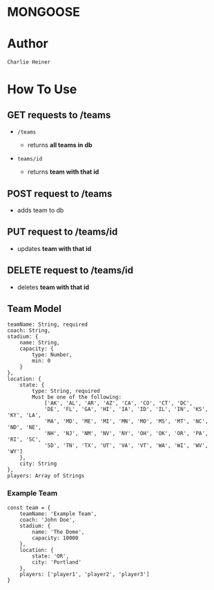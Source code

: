 # MONGOOSE

# Author
    Charlie Heiner

# How To Use
## GET requests to /teams
* `/teams` 
    * returns **all teams in db**

* `teams/id`
    * returns **team with that id**

## POST request to /teams
* adds team to db

## PUT request to /teams/id
* updates **team with that id**

## DELETE request to /teams/id
* deletes **team with that id**

## Team Model
    teamName: String, required
    coach: String,
    stadium: {
        name: String,
        capacity: {
            type: Number,
            min: 0
        }
    },
    location: {
        state: {
            type: String, required
            Must be one of the following: 
                ['AK', 'AL', 'AR', 'AZ', 'CA', 'CO', 'CT', 'DC',  
                'DE', 'FL', 'GA', 'HI', 'IA', 'ID', 'IL', 'IN', 'KS', 'KY', 'LA',  
                'MA', 'MD', 'ME', 'MI', 'MN', 'MO', 'MS', 'MT', 'NC', 'ND', 'NE',  
                'NH', 'NJ', 'NM', 'NV', 'NY', 'OH', 'OK', 'OR', 'PA', 'RI', 'SC',  
                'SD', 'TN', 'TX', 'UT', 'VA', 'VT', 'WA', 'WI', 'WV', 'WY']
        },
        city: String
    },
    players: Array of Strings

### Example Team
    const team = {
        teamName: 'Example Team',
        coach: 'John Doe',
        stadium: {
            name: 'The Dome',
            capacity: 10000
        },
        location: {
            state: 'OR',
            city: 'Portland'
        },
        players: ['player1', 'player2', 'player3']
    }


